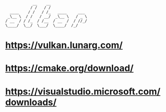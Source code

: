 ```
            __    __
           / /   / /
  ____    / /   / /_   ____     ___
 _\__ \  / /   / __/  _\__ \   / _ \
/ __  / / /_  / /__  / __  /  / //_/
\____/  \__/  \___/  \____/  /_/
```

# https://vulkan.lunarg.com/

# https://cmake.org/download/

# https://visualstudio.microsoft.com/downloads/
